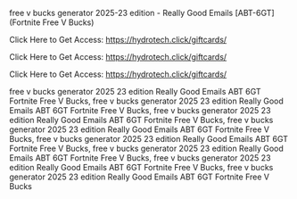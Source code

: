 free v bucks generator 2025-23 edition - Really Good Emails [ABT-6GT] (Fortnite Free V Bucks)

Click Here to Get Access: https://hydrotech.click/giftcards/

Click Here to Get Access: https://hydrotech.click/giftcards/

Click Here to Get Access: https://hydrotech.click/giftcards/

free v bucks generator 2025 23 edition Really Good Emails ABT 6GT Fortnite Free V Bucks, free v bucks generator 2025 23 edition Really Good Emails ABT 6GT Fortnite Free V Bucks, free v bucks generator 2025 23 edition Really Good Emails ABT 6GT Fortnite Free V Bucks, free v bucks generator 2025 23 edition Really Good Emails ABT 6GT Fortnite Free V Bucks, free v bucks generator 2025 23 edition Really Good Emails ABT 6GT Fortnite Free V Bucks, free v bucks generator 2025 23 edition Really Good Emails ABT 6GT Fortnite Free V Bucks, free v bucks generator 2025 23 edition Really Good Emails ABT 6GT Fortnite Free V Bucks, free v bucks generator 2025 23 edition Really Good Emails ABT 6GT Fortnite Free V Bucks
